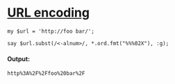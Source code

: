 [1]: http://rosettacode.org/wiki/URL_encoding

# [URL encoding][1]

```perl6
my $url = 'http://foo bar/';
 
say $url.subst(/<-alnum>/, *.ord.fmt("%%%02X"), :g);
```

#### Output:
```
http%3A%2F%2Ffoo%20bar%2F
```